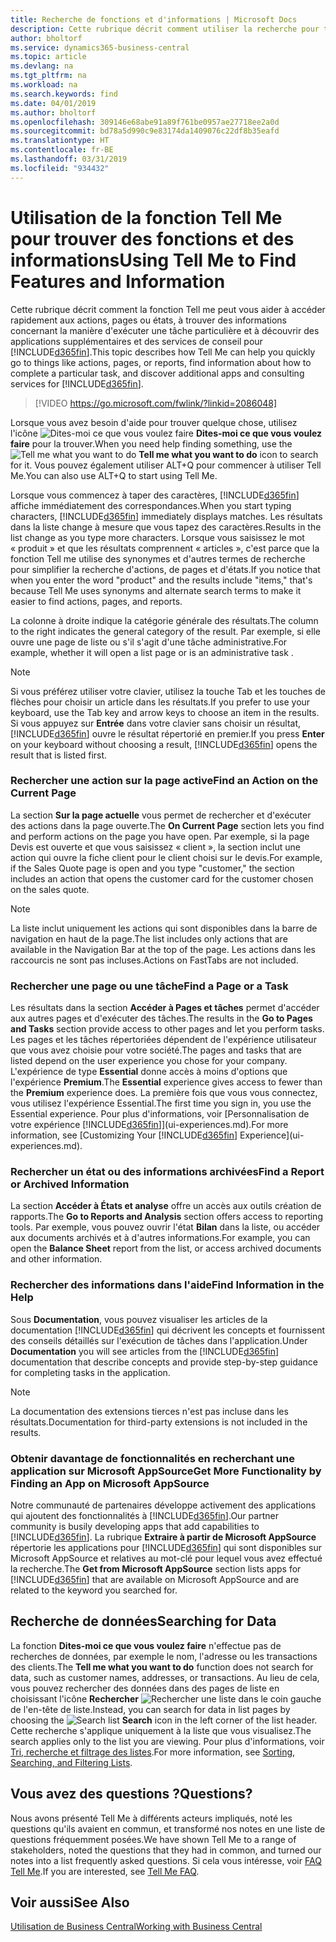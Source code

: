 ```yaml
---
title: Recherche de fonctions et d'informations | Microsoft Docs
description: Cette rubrique décrit comment utiliser la recherche pour trouver des actions, pages, états, documents et données ainsi que les autres applications et services de conseil.
author: bholtorf
ms.service: dynamics365-business-central
ms.topic: article
ms.devlang: na
ms.tgt_pltfrm: na
ms.workload: na
ms.search.keywords: find
ms.date: 04/01/2019
ms.author: bholtorf
ms.openlocfilehash: 309146e68abe91a89f761be0957ae27718ee2a0d
ms.sourcegitcommit: bd78a5d990c9e83174da1409076c22df8b35eafd
ms.translationtype: HT
ms.contentlocale: fr-BE
ms.lasthandoff: 03/31/2019
ms.locfileid: "934432"
---
```

# <a name="using-tell-me-to-find-features-and-information"></a><span data-ttu-id="07be6-103">Utilisation de la fonction Tell Me pour trouver des fonctions et des informations</span><span class="sxs-lookup"><span data-stu-id="07be6-103">Using Tell Me to Find Features and Information</span></span>  
<span data-ttu-id="07be6-104">Cette rubrique décrit comment la fonction Tell me peut vous aider à accéder rapidement aux actions, pages ou états, à trouver des informations concernant la manière d'exécuter une tâche particulière et à découvrir des applications supplémentaires et des services de conseil pour [!INCLUDE[d365fin](includes/d365fin_md.md)].</span><span class="sxs-lookup"><span data-stu-id="07be6-104">This topic describes how Tell Me can help you quickly go to things like actions, pages, or reports, find information about how to complete a particular task, and discover additional apps and consulting services for [!INCLUDE[d365fin](includes/d365fin_md.md)].</span></span>  
  

> [!VIDEO https://go.microsoft.com/fwlink/?linkid=2086048]

<span data-ttu-id="07be6-105">Lorsque vous avez besoin d'aide pour trouver quelque chose, utilisez l'icône ![Dites-moi ce que vous voulez faire](media/ui-search/search.png "Page ou état pour la recherche") **Dites-moi ce que vous voulez faire** pour la trouver.</span><span class="sxs-lookup"><span data-stu-id="07be6-105">When you need help finding something, use the ![Tell me what you want to do](media/ui-search/search.png "Search for Page or Report") **Tell me what you want to do** icon to search for it.</span></span> <span data-ttu-id="07be6-106">Vous pouvez également utiliser ALT+Q pour commencer à utiliser Tell Me.</span><span class="sxs-lookup"><span data-stu-id="07be6-106">You can also use ALT+Q to start using Tell Me.</span></span>

<span data-ttu-id="07be6-107">Lorsque vous commencez à taper des caractères, [!INCLUDE[d365fin](includes/d365fin_md.md)] affiche immédiatement des correspondances.</span><span class="sxs-lookup"><span data-stu-id="07be6-107">When you start typing characters, [!INCLUDE[d365fin](includes/d365fin_md.md)] immediately displays matches.</span></span> <span data-ttu-id="07be6-108">Les résultats dans la liste change à mesure que vous tapez des caractères.</span><span class="sxs-lookup"><span data-stu-id="07be6-108">Results in the list change as you type more characters.</span></span> <span data-ttu-id="07be6-109">Lorsque vous saisissez le mot « produit » et que les résultats comprennent « articles », c'est parce que la fonction Tell me utilise des synonymes et d'autres termes de recherche pour simplifier la recherche d'actions, de pages et d'états.</span><span class="sxs-lookup"><span data-stu-id="07be6-109">If you notice that when you enter the word "product" and the results include "items," that's because Tell Me uses synonyms and alternate search terms to make it easier to find actions, pages, and reports.</span></span> 

<span data-ttu-id="07be6-110">La colonne à droite indique la catégorie générale des résultats.</span><span class="sxs-lookup"><span data-stu-id="07be6-110">The column to the right indicates the general category of the result.</span></span> <span data-ttu-id="07be6-111">Par exemple, si elle ouvre une page de liste ou s'il s'agit d'une tâche administrative.</span><span class="sxs-lookup"><span data-stu-id="07be6-111">For example, whether it will open a list page or is an administrative task .</span></span>  

> [!NOTE]  
>   <span data-ttu-id="07be6-112">Si vous préférez utiliser votre clavier, utilisez la touche Tab et les touches de flèches pour choisir un article dans les résultats.</span><span class="sxs-lookup"><span data-stu-id="07be6-112">If you prefer to use your keyboard, use the Tab key and arrow keys to choose an item in the results.</span></span> <span data-ttu-id="07be6-113">Si vous appuyez sur **Entrée** dans votre clavier sans choisir un résultat, [!INCLUDE[d365fin](includes/d365fin_md.md)] ouvre le résultat répertorié en premier.</span><span class="sxs-lookup"><span data-stu-id="07be6-113">If you press **Enter** on your keyboard without choosing a result, [!INCLUDE[d365fin](includes/d365fin_md.md)] opens the result that is listed first.</span></span>

### <a name="find-an-action-on-the-current-page"></a><span data-ttu-id="07be6-114">Rechercher une action sur la page active</span><span class="sxs-lookup"><span data-stu-id="07be6-114">Find an Action on the Current Page</span></span>
<span data-ttu-id="07be6-115">La section **Sur la page actuelle** vous permet de rechercher et d'exécuter des actions dans la page ouverte.</span><span class="sxs-lookup"><span data-stu-id="07be6-115">The **On Current Page** section lets you find and perform actions on the page you have open.</span></span> <span data-ttu-id="07be6-116">Par exemple, si la page Devis est ouverte et que vous saisissez « client », la section inclut une action qui ouvre la fiche client pour le client choisi sur le devis.</span><span class="sxs-lookup"><span data-stu-id="07be6-116">For example, if the Sales Quote page is open and you type "customer," the section includes an action that opens the customer card for the customer chosen on the sales quote.</span></span> 

> [!NOTE]  
>   <span data-ttu-id="07be6-117">La liste inclut uniquement les actions qui sont disponibles dans la barre de navigation en haut de la page.</span><span class="sxs-lookup"><span data-stu-id="07be6-117">The list includes only actions that are available in the Navigation Bar at the top of the page.</span></span> <span data-ttu-id="07be6-118">Les actions dans les raccourcis ne sont pas incluses.</span><span class="sxs-lookup"><span data-stu-id="07be6-118">Actions on FastTabs are not included.</span></span>  

### <a name="find-a-page-or-a-task"></a><span data-ttu-id="07be6-119">Rechercher une page ou une tâche</span><span class="sxs-lookup"><span data-stu-id="07be6-119">Find a Page or a Task</span></span>
<span data-ttu-id="07be6-120">Les résultats dans la section **Accéder à Pages et tâches** permet d'accéder aux autres pages et d'exécuter des tâches.</span><span class="sxs-lookup"><span data-stu-id="07be6-120">The results in the **Go to Pages and Tasks** section provide access to other pages and let you perform tasks.</span></span> <span data-ttu-id="07be6-121">Les pages et les tâches répertoriées dépendent de l'expérience utilisateur que vous avez choisie pour votre société.</span><span class="sxs-lookup"><span data-stu-id="07be6-121">The pages and tasks that are listed depend on the user experience you chose for your company.</span></span> <span data-ttu-id="07be6-122">L'expérience de type **Essential** donne accès à moins d'options que l'expérience **Premium**.</span><span class="sxs-lookup"><span data-stu-id="07be6-122">The **Essential** experience gives access to fewer than the **Premium** experience does.</span></span> <span data-ttu-id="07be6-123">La première fois que vous vous connectez, vous utilisez l'expérience Essential.</span><span class="sxs-lookup"><span data-stu-id="07be6-123">The first time you sign in, you use the Essential experience.</span></span> <span data-ttu-id="07be6-124">Pour plus d'informations, voir [Personnalisation de votre expérience [!INCLUDE[d365fin](includes/d365fin_md.md)]](ui-experiences.md).</span><span class="sxs-lookup"><span data-stu-id="07be6-124">For more information, see [Customizing Your [!INCLUDE[d365fin](includes/d365fin_md.md)] Experience](ui-experiences.md).</span></span>

### <a name="find-a-report-or-archived-information"></a><span data-ttu-id="07be6-125">Rechercher un état ou des informations archivées</span><span class="sxs-lookup"><span data-stu-id="07be6-125">Find a Report or Archived Information</span></span>
<span data-ttu-id="07be6-126">La section **Accéder à États et analyse** offre un accès aux outils création de rapports.</span><span class="sxs-lookup"><span data-stu-id="07be6-126">The **Go to Reports and Analysis** section offers access to reporting tools.</span></span> <span data-ttu-id="07be6-127">Par exemple, vous pouvez ouvrir l'état **Bilan** dans la liste, ou accéder aux documents archivés et à d'autres informations.</span><span class="sxs-lookup"><span data-stu-id="07be6-127">For example, you can open the **Balance Sheet** report from the list, or access archived documents and other information.</span></span>  

### <a name="find-information-in-the-help"></a><span data-ttu-id="07be6-128">Rechercher des informations dans l'aide</span><span class="sxs-lookup"><span data-stu-id="07be6-128">Find Information in the Help</span></span>
<span data-ttu-id="07be6-129">Sous **Documentation**, vous pouvez visualiser les articles de la documentation [!INCLUDE[d365fin](includes/d365fin_md.md)] qui décrivent les concepts et fournissent des conseils détaillés sur l'exécution de tâches dans l'application.</span><span class="sxs-lookup"><span data-stu-id="07be6-129">Under **Documentation** you will see articles from the [!INCLUDE[d365fin](includes/d365fin_md.md)] documentation that describe concepts and provide step-by-step guidance for completing tasks in the application.</span></span>    

> [!NOTE]  
>   <span data-ttu-id="07be6-130">La documentation des extensions tierces n'est pas incluse dans les résultats.</span><span class="sxs-lookup"><span data-stu-id="07be6-130">Documentation for third-party extensions is not included in the results.</span></span> 

### <a name="get-more-functionality-by-finding-an-app-on-microsoft-appsource"></a><span data-ttu-id="07be6-131">Obtenir davantage de fonctionnalités en recherchant une application sur Microsoft AppSource</span><span class="sxs-lookup"><span data-stu-id="07be6-131">Get More Functionality by Finding an App on Microsoft AppSource</span></span>
<span data-ttu-id="07be6-132">Notre communauté de partenaires développe activement des applications qui ajoutent des fonctionnalités à [!INCLUDE[d365fin](includes/d365fin_md.md)].</span><span class="sxs-lookup"><span data-stu-id="07be6-132">Our partner community is busily developing apps that add capabilities to [!INCLUDE[d365fin](includes/d365fin_md.md)].</span></span> <span data-ttu-id="07be6-133">La rubrique **Extraire à partir de Microsoft AppSource** répertorie les applications pour [!INCLUDE[d365fin](includes/d365fin_md.md)] qui sont disponibles sur Microsoft AppSource et relatives au mot-clé pour lequel vous avez effectué la recherche.</span><span class="sxs-lookup"><span data-stu-id="07be6-133">The **Get from Microsoft AppSource** section lists apps for [!INCLUDE[d365fin](includes/d365fin_md.md)] that are available on Microsoft AppSource and are related to the keyword you searched for.</span></span>

## <a name="searching-for-data"></a><span data-ttu-id="07be6-134">Recherche de données</span><span class="sxs-lookup"><span data-stu-id="07be6-134">Searching for Data</span></span>
<span data-ttu-id="07be6-135">La fonction **Dites-moi ce que vous voulez faire** n'effectue pas de recherches de données, par exemple le nom, l'adresse ou les transactions des clients.</span><span class="sxs-lookup"><span data-stu-id="07be6-135">The **Tell me what you want to do** function does not search for data, such as customer names, addresses, or transactions.</span></span> <span data-ttu-id="07be6-136">Au lieu de cela, vous pouvez rechercher des données dans des pages de liste en choisissant l'icône **Rechercher** ![Rechercher une liste](media/ui-search/search-list.png "icône Rechercher une liste") dans le coin gauche de l'en-tête de liste.</span><span class="sxs-lookup"><span data-stu-id="07be6-136">Instead, you can search for data in list pages by choosing the ![Search list](media/ui-search/search-list.png "Search list icon") **Search** icon in the left corner of the list header.</span></span> <span data-ttu-id="07be6-137">Cette recherche s'applique uniquement à la liste que vous visualisez.</span><span class="sxs-lookup"><span data-stu-id="07be6-137">The search applies only to the list you are viewing.</span></span> <span data-ttu-id="07be6-138">Pour plus d'informations, voir [Tri, recherche et filtrage des listes](ui-enter-criteria-filters.md).</span><span class="sxs-lookup"><span data-stu-id="07be6-138">For more information, see [Sorting, Searching, and Filtering Lists](ui-enter-criteria-filters.md).</span></span>

## <a name="questions"></a><span data-ttu-id="07be6-139">Vous avez des questions ?</span><span class="sxs-lookup"><span data-stu-id="07be6-139">Questions?</span></span>
<span data-ttu-id="07be6-140">Nous avons présenté Tell Me à différents acteurs impliqués, noté les questions qu'ils avaient en commun, et transformé nos notes en une liste de questions fréquemment posées.</span><span class="sxs-lookup"><span data-stu-id="07be6-140">We have shown Tell Me to a range of stakeholders, noted the questions that they had in common, and turned our notes into a list frequently asked questions.</span></span> <span data-ttu-id="07be6-141">Si cela vous intéresse, voir [FAQ Tell Me](ui-search-faq.md).</span><span class="sxs-lookup"><span data-stu-id="07be6-141">If you are interested, see [Tell Me FAQ](ui-search-faq.md).</span></span>

## <a name="see-also"></a><span data-ttu-id="07be6-142">Voir aussi</span><span class="sxs-lookup"><span data-stu-id="07be6-142">See Also</span></span>
[<span data-ttu-id="07be6-143">Utilisation de Business Central</span><span class="sxs-lookup"><span data-stu-id="07be6-143">Working with Business Central</span></span>](ui-work-product.md)